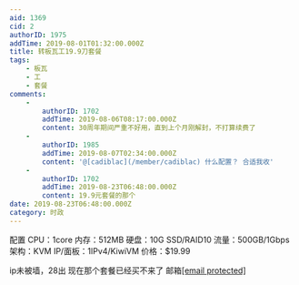 ```yaml
---
aid: 1369
cid: 2
authorID: 1975
addTime: 2019-08-01T01:32:00.000Z
title: 转板瓦工19.9刀套餐
tags:
    - 板瓦
    - 工
    - 套餐
comments:
    -
        authorID: 1702
        addTime: 2019-08-06T08:17:00.000Z
        content: 30周年期间严重不好用，直到上个月刚解封，不打算续费了
    -
        authorID: 1985
        addTime: 2019-08-07T02:34:00.000Z
        content: '@[cadiblac](/member/cadiblac) 什么配置？ 合适我收'
    -
        authorID: 1702
        addTime: 2019-08-23T06:48:00.000Z
        content: 19.9元套餐的那个
date: 2019-08-23T06:48:00.000Z
category: 时政
---
```


配置 CPU：1core 内存：512MB 硬盘：10G SSD/RAID10 流量：500GB/1Gbps 架构：KVM IP/面板：1IPv4/KiwiVM 价格：$19.99

ip未被墙，28出 现在那个套餐已经买不来了 邮箱[\[email protected\]](/cdn-cgi/l/email-protection)
